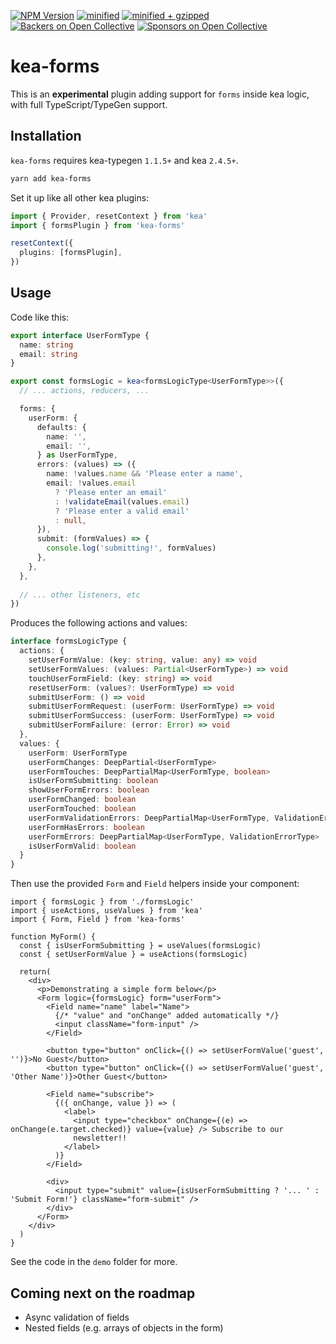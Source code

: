 [![NPM Version](https://img.shields.io/npm/v/kea-forms.svg)](https://www.npmjs.com/package/kea-forms)
[![minified](https://badgen.net/bundlephobia/min/kea-forms)](https://bundlephobia.com/result?p=kea-forms)
[![minified + gzipped](https://badgen.net/bundlephobia/minzip/kea-forms)](https://bundlephobia.com/result?p=kea-forms)
[![Backers on Open Collective](https://opencollective.com/kea/backers/badge.svg)](#backers)
[![Sponsors on Open Collective](https://opencollective.com/kea/sponsors/badge.svg)](#sponsors)

# kea-forms

This is an **experimental** plugin adding support for `forms` inside kea logic, with full TypeScript/TypeGen support.

## Installation

`kea-forms` requires kea-typegen `1.1.5+` and kea `2.4.5+`.

```bash
yarn add kea-forms
```

Set it up like all other kea plugins:

```ts
import { Provider, resetContext } from 'kea'
import { formsPlugin } from 'kea-forms'

resetContext({
  plugins: [formsPlugin],
})
```

## Usage

Code like this:

```ts
export interface UserFormType {
  name: string
  email: string
}

export const formsLogic = kea<formsLogicType<UserFormType>>({
  // ... actions, reducers, ...

  forms: {
    userForm: {
      defaults: {
        name: '',
        email: '',
      } as UserFormType,
      errors: (values) => ({
        name: !values.name && 'Please enter a name',
        email: !values.email
          ? 'Please enter an email'
          : !validateEmail(values.email)
          ? 'Please enter a valid email'
          : null,
      }),
      submit: (formValues) => {
        console.log('submitting!', formValues)
      },
    },
  },
    
  // ... other listeners, etc
})
```

Produces the following actions and values:

```ts
interface formsLogicType {
  actions: {
    setUserFormValue: (key: string, value: any) => void
    setUserFormValues: (values: Partial<UserFormType>) => void
    touchUserFormField: (key: string) => void
    resetUserForm: (values?: UserFormType) => void
    submitUserForm: () => void
    submitUserFormRequest: (userForm: UserFormType) => void
    submitUserFormSuccess: (userForm: UserFormType) => void
    submitUserFormFailure: (error: Error) => void
  },
  values: {
    userForm: UserFormType
    userFormChanges: DeepPartial<UserFormType>
    userFormTouches: DeepPartialMap<UserFormType, boolean>
    isUserFormSubmitting: boolean
    showUserFormErrors: boolean
    userFormChanged: boolean
    userFormTouched: boolean
    userFormValidationErrors: DeepPartialMap<UserFormType, ValidationErrorType>
    userFormHasErrors: boolean
    userFormErrors: DeepPartialMap<UserFormType, ValidationErrorType>
    isUserFormValid: boolean
  }
}
```

Then use the provided `Form` and `Field` helpers inside your component:


```tsx
import { formsLogic } from './formsLogic'
import { useActions, useValues } from 'kea'
import { Form, Field } from 'kea-forms'

function MyForm() {
  const { isUserFormSubmitting } = useValues(formsLogic)
  const { setUserFormValue } = useActions(formsLogic)

  return(
    <div>
      <p>Demonstrating a simple form below</p>
      <Form logic={formsLogic} form="userForm">
        <Field name="name" label="Name">
          {/* "value" and "onChange" added automatically */}
          <input className="form-input" />
        </Field>

        <button type="button" onClick={() => setUserFormValue('guest', '')}>No Guest</button>
        <button type="button" onClick={() => setUserFormValue('guest', 'Other Name')}>Other Guest</button>

        <Field name="subscribe">
          {({ onChange, value }) => (
            <label>
              <input type="checkbox" onChange={(e) => onChange(e.target.checked)} value={value} /> Subscribe to our
              newsletter!!
            </label>
          )}
        </Field>

        <div>
          <input type="submit" value={isUserFormSubmitting ? '... ' : 'Submit Form!'} className="form-submit" />
        </div>
      </Form>
    </div>
  )
}
```

See the code in the `demo` folder for more.

## Coming next on the roadmap

- Async validation of fields
- Nested fields (e.g. arrays of objects in the form)
